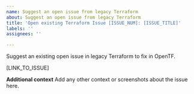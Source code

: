 ```yaml
---
name: Suggest an open issue from legacy Terraform
about: Suggest an open issue from legacy Terraform
title: 'Open existing Terraform Issue [ISSUE_NUM]: [ISSUE_TITLE]'
labels: ''
assignees: ''

---
```


Suggest an existing open issue in legacy Terraform to fix in OpenTF. 

[LINK_TO_ISSUE]

**Additional context**
Add any other context or screenshots about the issue here.
